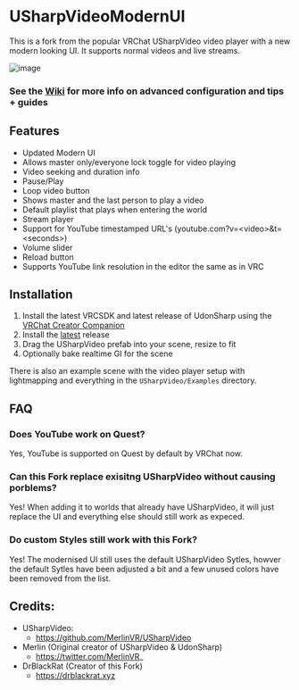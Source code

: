# USharpVideoModernUI
This is a fork from the popular VRChat USharpVideo video player with a new modern looking UI. It supports normal videos and live streams.

![image](https://github.com/DrBlackRat/USharpVideoModernUI/assets/46327609/8e0d9b69-fec2-441e-9fe4-c43ef9958826)


### See the [Wiki](https://github.com/MerlinVR/USharpVideo/wiki) for more info on advanced configuration and tips + guides

## Features
- Updated Modern UI
- Allows master only/everyone lock toggle for video playing
- Video seeking and duration info
- Pause/Play
- Loop video button
- Shows master and the last person to play a video
- Default playlist that plays when entering the world
- Stream player
- Support for YouTube timestamped URL's (youtube.com?v=\<video\>&t=\<seconds\>)
- Volume slider
- Reload button
- Supports YouTube link resolution in the editor the same as in VRC

## Installation
1. Install the latest VRCSDK and latest release of UdonSharp using the [VRChat Creator Companion](https://vrchat.com/home/download)
2. Install the [latest](https://github.com/MerlinVR/USharpVideo/releases/latest) release
2. Drag the USharpVideo prefab into your scene, resize to fit
3. Optionally bake realtime GI for the scene

There is also an example scene with the video player setup with lightmapping and everything in the `USharpVideo/Examples` directory.

## FAQ
### Does YouTube work on Quest?
Yes, YouTube is supported on Quest by default by VRChat now.

### Can this Fork replace exisitng USharpVideo without causing porblems?
Yes! When adding it to worlds that already have USharpVideo, it will just replace the UI and everything else should still work as expeced.

### Do custom Styles still work with this Fork?
Yes! The modernised UI still uses the default USharpVideo Sytles, howver the default Sytles have been adjusted a bit and a few unused colors have been removed from the list.

## Credits:
- USharpVideo:
  - https://github.com/MerlinVR/USharpVideo
- Merlin (Original creator of USharpVideo & UdonSharp)
  - https://twitter.com/MerlinVR_
- DrBlackRat (Creator of this Fork)
  - https://drblackrat.xyz
